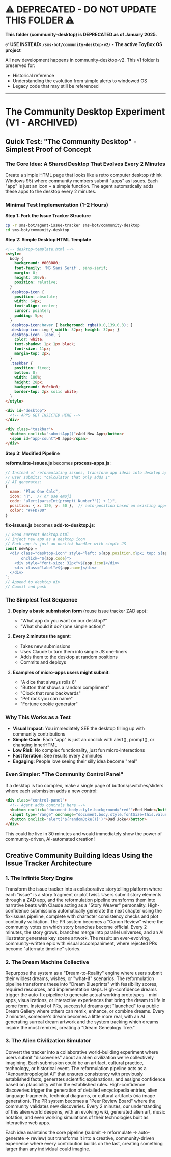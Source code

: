 # ⚠️ DEPRECATED - DO NOT UPDATE THIS FOLDER ⚠️

**This folder (community-desktop) is DEPRECATED as of January 2025.**

**✅ USE INSTEAD: `/sms-bot/community-desktop-v2/` - The active ToyBox OS project**

All new development happens in community-desktop-v2. This v1 folder is preserved for:
- Historical reference
- Understanding the evolution from simple alerts to windowed OS
- Legacy code that may still be referenced

---

# The Community Desktop Experiment (V1 - ARCHIVED)

## Quick Test: "The Community Desktop" - Simplest Proof of Concept

### The Core Idea: A Shared Desktop That Evolves Every 2 Minutes
Create a simple HTML page that looks like a retro computer desktop (think Windows 95) where community members submit "apps" as issues. Each "app" is just an icon + a simple function. The agent automatically adds these apps to the desktop every 2 minutes.

### Minimal Test Implementation (1-2 Hours)

**Step 1: Fork the Issue Tracker Structure**
```bash
cp -r sms-bot/agent-issue-tracker sms-bot/community-desktop
cd sms-bot/community-desktop
```

**Step 2: Simple Desktop HTML Template**
```html
<!-- desktop-template.html -->
<style>
  body { 
    background: #008080; 
    font-family: 'MS Sans Serif', sans-serif;
    margin: 0;
    height: 100vh;
    position: relative;
  }
  .desktop-icon {
    position: absolute;
    width: 64px;
    text-align: center;
    cursor: pointer;
    padding: 5px;
  }
  .desktop-icon:hover { background: rgba(0,0,139,0.3); }
  .desktop-icon img { width: 32px; height: 32px; }
  .desktop-icon .label { 
    color: white; 
    text-shadow: 1px 1px black;
    font-size: 11px;
    margin-top: 2px;
  }
  .taskbar {
    position: fixed;
    bottom: 0;
    width: 100%;
    height: 28px;
    background: #c0c0c0;
    border-top: 2px solid white;
  }
</style>

<div id="desktop">
  <!-- APPS GET INJECTED HERE -->
</div>

<div class="taskbar">
  <button onclick="submitApp()">Add New App</button>
  <span id="app-count">0 apps</span>
</div>
```

**Step 3: Modified Pipeline**

**reformulate-issues.js** becomes **process-apps.js**:
```javascript
// Instead of reformulating issues, transform app ideas into desktop apps
// User submits: "calculator that only adds 1"
// AI generates:
{
  name: "Plus One Calc",
  icon: "🧮",  // or use emoji
  code: "alert(parseInt(prompt('Number?')) + 1)",
  position: { x: 120, y: 50 },  // auto-position based on existing apps
  color: "#FFD700"
}
```

**fix-issues.js** becomes **add-to-desktop.js**:
```javascript
// Read current desktop.html
// Inject new app as a desktop icon
// Each app is just an onclick handler with simple JS
const newApp = `
  <div class="desktop-icon" style="left: ${app.position.x}px; top: ${app.position.y}px"
       onclick="${app.code}">
    <div style="font-size: 32px">${app.icon}</div>
    <div class="label">${app.name}</div>
  </div>
`;
// Append to desktop div
// Commit and push
```

### The Simplest Test Sequence

1. **Deploy a basic submission form** (reuse issue tracker ZAD app):
   - "What app do you want on our desktop?"
   - "What should it do? (one simple action)"

2. **Every 2 minutes the agent**:
   - Takes new submissions
   - Uses Claude to turn them into simple JS one-liners
   - Adds them to the desktop at random positions
   - Commits and deploys

3. **Examples of micro-apps users might submit**:
   - "A dice that always rolls 6"
   - "Button that shows a random compliment"  
   - "Clock that runs backwards"
   - "Pet rock you can name"
   - "Fortune cookie generator"

### Why This Works as a Test

- **Visual Impact**: You immediately SEE the desktop filling up with community contributions
- **Simple Code**: Each "app" is just an onclick with alert(), prompt(), or changing innerHTML
- **Low Risk**: No complex functionality, just fun micro-interactions
- **Fast Iteration**: See results every 2 minutes
- **Engaging**: People love seeing their silly idea become "real"

### Even Simpler: "The Community Control Panel"
If a desktop is too complex, make a single page of buttons/switches/sliders where each submission adds a new control:
```html
<div class="control-panel">
  <!-- Agent adds controls here -->
  <button onclick="document.body.style.background='red'">Red Mode</button>
  <input type="range" onchange="document.body.style.fontSize=this.value+'px'">
  <button onclick="alert('${randomJoke()}')">Dad Joke</button>
</div>
```

This could be live in 30 minutes and would immediately show the power of community-driven, AI-automated creation!

## Creative Community Building Ideas Using the Issue Tracker Architecture

### 1. **The Infinite Story Engine**
Transform the issue tracker into a collaborative storytelling platform where each "issue" is a story fragment or plot twist. Users submit story elements through a ZAD app, and the reformulation pipeline transforms them into narrative beats with Claude acting as a "Story Weaver" personality. High-confidence submissions automatically generate the next chapter using the fix-issues pipeline, complete with character consistency checks and plot continuity validation. The PR system becomes a "Canon Review" where the community votes on which story branches become official. Every 2 minutes, the story grows, branches merge into parallel universes, and an AI illustrator generates key scene artwork. The result: an ever-evolving, community-written epic with visual accompaniment, where rejected PRs become "alternate timeline" stories.

### 2. **The Dream Machine Collective**
Repurpose the system as a "Dream-to-Reality" engine where users submit their wildest dreams, wishes, or "what-if" scenarios. The reformulation pipeline transforms these into "Dream Blueprints" with feasibility scores, required resources, and implementation steps. High-confidence dreams trigger the auto-fix pipeline to generate actual working prototypes - mini-apps, visualizations, or interactive experiences that bring the dream to life in some form. Instead of PRs, successful dreams get "launched" to a public Dream Gallery where others can remix, enhance, or combine dreams. Every 2 minutes, someone's dream becomes a little more real, with an AI generating surreal dream artwork and the system tracking which dreams inspire the most remixes, creating a "Dream Genealogy Tree."

### 3. **The Alien Civilization Simulator**
Convert the tracker into a collaborative world-building experiment where users submit "discoveries" about an alien civilization we're collectively imagining. Each submission could be an artifact, cultural practice, technology, or historical event. The reformulation pipeline acts as a "Xenoanthropologist AI" that ensures consistency with previously established facts, generates scientific explanations, and assigns confidence based on plausibility within the established rules. High-confidence discoveries trigger the generation of detailed encyclopedia entries, alien language fragments, technical diagrams, or cultural artifacts (via image generation). The PR system becomes a "Peer Review Board" where the community validates new discoveries. Every 2 minutes, our understanding of this alien world deepens, with an evolving wiki, generated alien art, music notation, and even working simulations of their technologies built as interactive web apps.

Each idea maintains the core pipeline (submit → reformulate → auto-generate → review) but transforms it into a creative, community-driven experience where every contribution builds on the last, creating something larger than any individual could imagine.